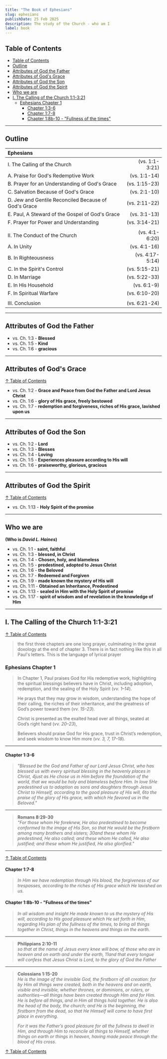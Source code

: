 ```yaml
---
title: "The Book of Ephesians"
slug: ephesians
publishDate: 25 Feb 2025
description: The study of the Church - who am I
label: book
---
```


## Table of Contents

- [Table of Contents](#table-of-contents)
- [Outline](#outline)
- [Attributes of God the Father](#attributes-of-god-the-father)
- [Attributes of God's Grace](#attributes-of-gods-grace)
- [Attributes of God the Son](#attributes-of-god-the-son)
- [Attributes of God the Spirit](#attributes-of-god-the-spirit)
- [Who we are](#who-we-are)
- [I. The Calling of the Church 1:1-3:21](#i-the-calling-of-the-church-11-321)
  - [Ephesians Chapter 1](#ephesians-chapter-1)
    - [Chapter 1:3-6](#chapter-13-6)
    - [Chapter 1:7-8](#chapter-17-8)
    - [Chapter 1:8b-10 - "Fullness of the times"](#chapter-18b-10---fullness-of-the-times)

---

## Outline

| **Ephesians** | |
|:--------------| -------:|
| I. The Calling of the Church | (vs. 1:1-3:21) |
| A. Praise for God's Redemptive Work | (vs. 1:1-14) |
| B. Prayer for an Understanding of God's Grace | (vs. 1:15-23) |
| C. Salvation Because of God's Grace | (vs. 2:1-10) |
| D. Jew and Gentile Reconciled Because of God's Grace | (vs. 2:11-22) |
| E. Paul, A Steward of the Gospel of God's Grace | (vs. 3:1-13) |
| F. Prayer for Power and Understanding | (vs. 3:14-21) |
| | |
| II. The Conduct of the Church | (vs. 4:1-6:20) |
| A. In Unity | (vs. 4:1-16) |
| B. In Righteousness | (vs. 4:17-5:14) |
| C. In the Spirit's Control | (vs. 5:15-21) |
| D. In Marriage | (vs. 5:22-33) |
| E. In His Household | (vs. 6:1-9) |
| F. In Spiritual Warfare | (vs. 6:10-20) |
| | |
| III. Conclusion | (vs. 6:21-24) |

---

## Attributes of God the Father

- vs. Ch. 1:3 - **Blessed**
- vs. Ch. 1:5 - **Kind**
- vs. Ch. 1:6 - **gracious**

---

## Attributes of God's Grace

[↑ Table of Contents](#table-of-contents)

- vs. Ch. 1:2 - **Grace and Peace from God the Father and Lord Jesus Christ**
- vs. Ch. 1:6 - **glory of His grace, freely bestowed**
- vs. Ch. 1:7 - **redemption and forgiveness, riches of His grace, lavished upon us**

---

## Attributes of God the Son

- vs. Ch. 1:2 - **Lord**
- vs. Ch. 1:3 - **Blesses**
- vs. Ch. 1:4 - **Loving**
- vs. Ch. 1:5 - **Experiences pleasure according to His will**
- vs. Ch. 1:6 - **praiseworthy, glorious, gracious**

---

## Attributes of God the Spirit

[↑ Table of Contents](#table-of-contents)

- vs. Ch. 1:13 - **Holy Spirit of the promise**

---

## Who we are

**(Who is *David L. Haines*)**

- vs. Ch. 1:1 - **saint, faithful**
- vs. Ch. 1:3 - **blessed, in Christ**
- vs. Ch. 1:4 - **Chosen, holy, and blameless**
- vs. Ch. 1:5 - **predestined, adopted to Jesus Christ**
- vs. Ch. 1:6 - **the Beloved**
- vs. Ch. 1:7 - **Redeemed and Forgiven**
- vs. Ch. 1:9 - **made known the mystery of His will**
- vs. Ch. 1:11 - **Obtained an Inheritance, Predestined**
- vs. Ch. 1:13 - **sealed in Him with the Holy Spirit of promise**
- vs. Ch. 1:17 - **spirit of wisdom and of revelation in the knowledge of Him**

---

## I. The Calling of the Church 1:1-3:21

[↑ Table of Contents](#table-of-contents)

> the first three chapters are one long prayer, culminating in the great doxology at the end of chapter 3. There is in fact nothing like this in all Paul's letters. This is the language of lyrical prayer

### Ephesians Chapter 1

> In Chapter 1, Paul praises God for His redemptive work, highlighting the spiritual blessings believers have in Christ, including adoption, redemption, and the sealing of the Holy Spirit (*vv. 1–14*).
>
> He prays that they may grow in wisdom, understanding the hope of their calling, the riches of their inheritance, and the greatness of God’s power toward them (*vv. 15–23*).
>
> Christ is presented as the exalted head over all things, seated at God’s right hand (*vv. 20–23*),
>
> Believers should praise God for His grace, trust in Christ’s redemption, and seek wisdom to know Him more (*vv. 3, 7, 17–18*).

---

#### Chapter 1:3-6

> *"Blessed be the God and Father of our Lord Jesus Christ, who has blessed us with every spiritual blessing in the heavenly places in Christ, 4just as He chose us in Him before the foundation of the world, that we would be holy and blameless before Him. In love 5He predestined us to adoption as sons and daughters through Jesus Christ to Himself, according to the good pleasure of His will, 6to the praise of the glory of His grace, with which He favored us in the Beloved."*

---

> **Romans 8:29-30**  
>*"For those whom He foreknew, He also predestined to become conformed to the image of His Son, so that He would be the firstborn among many brothers and sisters; 30and these whom He predestined, He also called; and these whom He called, He also justified; and these whom He justified, He also glorified."*

---

[↑ Table of Contents](#table-of-contents)

#### Chapter 1:7-8

>*In Him we have redemption through His blood, the forgiveness of our trespasses, according to the riches of His grace which He lavished on us.*

#### Chapter 1:8b-10 - "Fullness of the times"

>*In all wisdom and insight He made known to us the mystery of His will, according to His good pleasure which He set forth in Him, regarding His plan of the fullness of the times, to bring all things together in Christ, things in the heavens and things on the earth.*

---

> **Philippians 2:10-11**  
> *so that at the name of Jesus every knee will bow, of those who are in heaven and on earth and under the earth, 11and that every tongue will confess that Jesus Christ is Lord, to the glory of God the Father*

---

> **Colossians 1:15-20**  
> *He is the image of the invisible God, the firstborn of all creation: for by Him all things were created, both in the heavens and on earth, visible and invisible, whether thrones, or dominions, or rulers, or authorities—all things have been created through Him and for Him. He is before all things, and in Him all things hold together. He is also the head of the body, the church; and He is the beginning, the firstborn from the dead, so that He Himself will come to have first place in everything.*
>
> *For it was the Father’s good pleasure for all the fullness to dwell in Him, and through Him to reconcile all things to Himself, whether things on earth or things in heaven, having made peace through the blood of His cross*.

[↑ Table of Contents](#table-of-contents)
